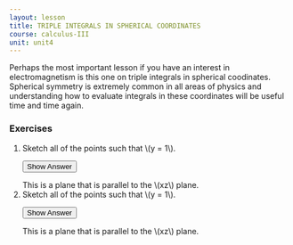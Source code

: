 ```yaml
---
layout: lesson
title: TRIPLE INTEGRALS IN SPHERICAL COORDINATES
course: calculus-III
unit: unit4
---
```


Perhaps the most important lesson if you have an interest in electromagnetism is this one on triple integrals in spherical coodinates. Spherical symmetry is extremely common in all areas of physics and understanding how to evaluate integrals in these coordinates will be useful time and time again.


### Exercises

<ol>
<li> <div> Sketch all of the points such that \(y = 1\). </div>

<button onclick="myFunction('answer2')" class="answerButton">Show Answer</button>
<div  id="answer2" class="answer">
This is a plane that is parallel to the \(xz\) plane. 
</div> </li>
<li> <div> Sketch all of the points such that \(y = 1\). </div>

<button onclick="myFunction('answer2')" class="answerButton">Show Answer</button>
<div  id="answer2" class="answer">
This is a plane that is parallel to the \(xz\) plane. 
</div> </li>
</ol>